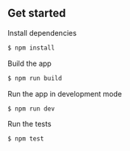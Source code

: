 ## Get started

Install dependencies

```bash
$ npm install
```

Build the app

```bash
$ npm run build
```

Run the app in development mode

```bash
$ npm run dev
```

Run the tests

```bash
$ npm test
```
